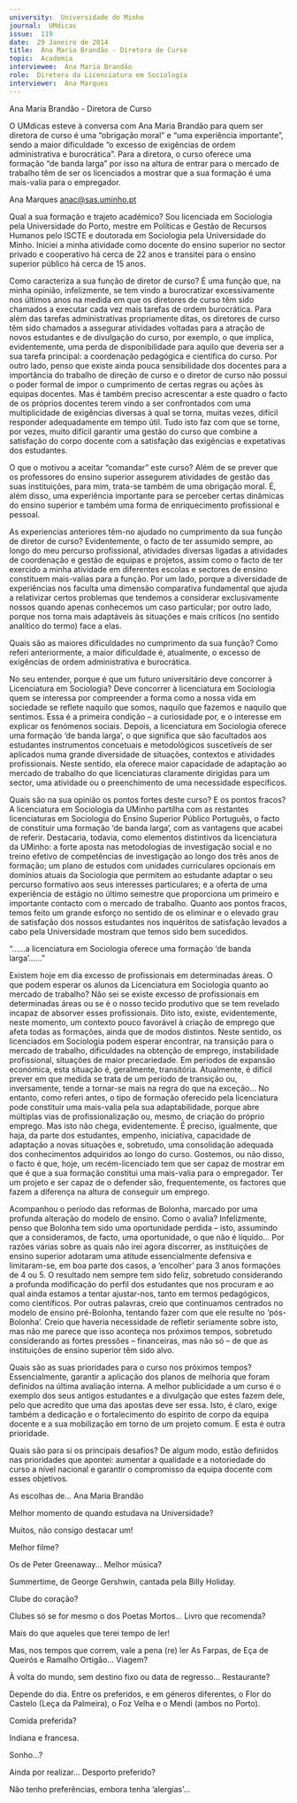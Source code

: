 ```yaml
---
university:  Universidade do Minho
journal:  UMdicas
issue:  119
date:  29 Janeiro de 2014
title:  Ana Maria Brandão - Diretora de Curso
topic:  Academia
interviewee:  Ana Maria Brandão
role:  Diretora da Licenciatura em Sociologia
interviewer:  Ana Marques
---
```

 

 Ana Maria Brandão - Diretora de Curso 

 O UMdicas esteve à conversa com Ana Maria Brandão para quem ser diretora de curso é uma “obrigação moral” e “uma experiência importante”, sendo a maior dificuldade “o excesso de exigências de ordem administrativa e burocrática”. Para a diretora, o curso oferece uma formação “de banda larga” por isso na altura de entrar para o mercado de trabalho têm de ser os licenciados a mostrar que a sua formação é uma mais-valia para o empregador.

 Ana Marques 
 anac@sas.uminho.pt 

 Qual a sua formação e trajeto académico?
 Sou licenciada em Sociologia pela Universidade do Porto, mestre em Políticas e Gestão de Recursos Humanos pelo ISCTE e doutorada em Sociologia pela Universidade do Minho. Iniciei a minha atividade como docente do ensino superior no sector privado e cooperativo há cerca de 22 anos e transitei para o ensino superior público há cerca de 15 anos.

 Como caracteriza a sua função de diretor de curso?
 É uma função que, na minha opinião, infelizmente, se tem vindo a burocratizar excessivamente nos últimos anos na medida em que os diretores de curso têm sido chamados a executar cada vez mais tarefas de ordem burocrática.
 Para além das tarefas administrativas propriamente ditas, os diretores de curso têm sido chamados a assegurar atividades voltadas para a atração de novos estudantes e de divulgação do curso, por exemplo, o que implica, evidentemente, uma perda de disponibilidade para aquilo que deveria ser a sua tarefa principal: a coordenação pedagógica e científica do curso. Por outro lado, penso que existe ainda pouca sensibilidade dos docentes para a importância do trabalho de direção de curso e o diretor de curso não possui o poder formal de impor o cumprimento de certas regras ou ações às equipas docentes. Mas é também preciso acrescentar a este quadro o facto de os próprios docentes terem vindo a ser confrontados com uma multiplicidade de exigências diversas à qual se torna, muitas vezes, difícil responder adequadamente em tempo útil.
 Tudo isto faz com que se torne, por vezes, muito difícil garantir uma gestão do curso que combine a satisfação do corpo docente com a satisfação das exigências e expetativas dos estudantes.

 O que o motivou a aceitar “comandar” este curso?
 Além de se prever que os professores do ensino superior assegurem atividades de gestão das suas instituições, para mim, trata-se também de uma obrigação moral. É, além disso, uma experiência importante para se perceber certas dinâmicas do ensino superior e também uma forma de enriquecimento profissional e pessoal.

 As experiencias anteriores têm-no ajudado no cumprimento da sua função de diretor de curso?
 Evidentemente, o facto de ter assumido sempre, ao longo do meu percurso profissional, atividades diversas ligadas a atividades de coordenação e gestão de equipas e projetos, assim como o facto de ter exercido a minha atividade em diferentes escolas e sectores de ensino constituem mais-valias para a função.
 Por um lado, porque a diversidade de experiências nos faculta uma dimensão comparativa fundamental que ajuda a relativizar certos problemas que tendemos a considerar exclusivamente nossos quando apenas conhecemos um caso particular; por outro lado, porque nos torna mais adaptáveis às situações e mais críticos (no sentido analítico do termo) face a elas.

 Quais são as maiores dificuldades no cumprimento da sua função?
 Como referi anteriormente, a maior dificuldade é, atualmente, o excesso de exigências de ordem administrativa e burocrática.

 No seu entender, porque é que um futuro universitário deve concorrer à Licenciatura em Sociologia?
 Deve concorrer à licenciatura em Sociologia quem se interessa por compreender a forma como a nossa vida em sociedade se reflete naquilo que somos, naquilo que fazemos e naquilo que sentimos. Essa é a primeira condição – a curiosidade por, e o interesse em explicar os fenómenos sociais. Depois, a licenciatura em Sociologia oferece uma formação ‘de banda larga’, o que significa que são facultados aos estudantes instrumentos concetuais e metodológicos suscetíveis de ser aplicados numa grande diversidade de situações, contextos e atividades profissionais.
 Neste sentido, ela oferece maior capacidade de adaptação ao mercado de trabalho do que licenciaturas claramente dirigidas para um sector, uma atividade ou o preenchimento de uma necessidade específicos.

 Quais são na sua opinião os pontos fortes deste curso? E os pontos fracos?
 A licenciatura em Sociologia da UMinho partilha com as restantes licenciaturas em Sociologia do Ensino Superior Público Português, o facto de constituir uma formação ‘de banda larga’, com as vantagens que acabei de referir. Destacaria, todavia, como elementos distintivos da licenciatura da UMinho: a forte aposta nas metodologias de investigação social e no treino efetivo de competências de investigação ao longo dos três anos de formação; um plano de estudos com unidades curriculares opcionais em domínios atuais da Sociologia que permitem ao estudante adaptar o seu percurso formativo aos seus interesses particulares; e a oferta de uma experiência de estágio no último semestre que proporciona um primeiro e importante contacto com o mercado de trabalho.
 Quanto aos pontos fracos, temos feito um grande esforço no sentido de os eliminar e o elevado grau de satisfação dos nossos estudantes nos inquéritos de satisfação levados a cabo pela Universidade mostram que temos sido bem sucedidos.


 “...…a licenciatura em Sociologia oferece uma formação ‘de banda larga’…...”


 Existem hoje em dia excesso de profissionais em determinadas áreas. O que podem esperar os alunos da Licenciatura em Sociologia quanto ao mercado de trabalho?
 Não sei se existe excesso de profissionais em determinadas áreas ou se é o nosso tecido produtivo que se tem revelado incapaz de absorver esses profissionais. Dito isto, existe, evidentemente, neste momento, um contexto pouco favorável à criação de emprego que afeta todas as formações, ainda que de modos distintos. Neste sentido, os licenciados em Sociologia podem esperar encontrar, na transição para o mercado de trabalho, dificuldades na obtenção de emprego, instabilidade profissional, situações de maior precariedade. Em períodos de expansão económica, esta situação é, geralmente, transitória.
 Atualmente, é difícil prever em que medida se trata de um período de transição ou, inversamente, tende a tornar-se mais na regra do que na exceção… No entanto, como referi antes, o tipo de formação oferecido pela licenciatura pode constituir uma mais-valia pela sua adaptabilidade, porque abre múltiplas vias de profissionalização ou, mesmo, de criação do próprio emprego. Mas isto não chega, evidentemente. É preciso, igualmente, que haja, da parte dos estudantes, empenho, iniciativa, capacidade de adaptação a novas situações e, sobretudo, uma consolidação adequada dos conhecimentos adquiridos ao longo do curso.
 Gostemos, ou não disso, o facto é que, hoje, um recém-licenciado tem que ser capaz de mostrar em que é que a sua formação constitui uma mais-valia para o empregador. Ter um projeto e ser capaz de o defender são, frequentemente, os factores que fazem a diferença na altura de conseguir um emprego.

 Acompanhou o período das reformas de Bolonha, marcado por uma profunda alteração do modelo de ensino. Como o avalia?
 Infelizmente, penso que Bolonha tem sido uma oportunidade perdida – isto, assumindo que a consideramos, de facto, uma oportunidade, o que não é líquido... Por razões várias sobre as quais não irei agora discorrer, as instituições de ensino superior adotaram uma atitude essencialmente defensiva e limitaram-se, em boa parte dos casos, a ‘encolher’ para 3 anos formações de 4 ou 5.
 O resultado nem sempre tem sido feliz, sobretudo considerando a profunda modificação do perfil dos estudantes que nos procuram e ao qual ainda estamos a tentar ajustar-nos, tanto em termos pedagógicos, como científicos. Por outras palavras, creio que continuamos centrados no modelo de ensino pré-Bolonha, tentando fazer com que ele resulte no ‘pós-Bolonha’. Creio que haveria necessidade de refletir seriamente sobre isto, mas não me parece que isso aconteça nos próximos tempos, sobretudo considerando as fortes pressões – financeiras, mas não só – de que as instituições de ensino superior têm sido alvo.

 Quais são as suas prioridades para o curso nos próximos tempos?
 Essencialmente, garantir a aplicação dos planos de melhoria que foram definidos na última avaliação interna. A melhor publicidade a um curso é o exemplo dos seus antigos estudantes e a divulgação que estes fazem dele, pelo que acredito que uma das apostas deve ser essa. Isto, é claro, exige também a dedicação e o fortalecimento do espírito de corpo da equipa docente e a sua mobilização em torno de um projeto comum. E esta é outra prioridade.

 Quais são para si os principais desafios?
 De algum modo, estão definidos nas prioridades que apontei: aumentar a qualidade e a notoriedade do curso a nível nacional e garantir o compromisso da equipa docente com esses objetivos.

 

 As escolhas de...
 Ana Maria Brandão 
 
 Melhor momento de quando estudava na Universidade?

 Muitos, não consigo destacar um!

 Melhor filme?

 Os de Peter Greenaway… Melhor música?

 Summertime, de George Gershwin, cantada pela Billy Holiday.

 Clube do coração?

 Clubes só se for mesmo o dos Poetas Mortos… Livro que recomenda?

 Mais do que aqueles que terei tempo de ler!

 Mas, nos tempos que correm, vale a pena (re) ler As Farpas, de Eça de Queirós e Ramalho Ortigão… Viagem?

 À volta do mundo, sem destino fixo ou data de regresso… Restaurante?

 Depende do dia. Entre os preferidos, e em géneros diferentes, o Flor do Castelo (Leça da Palmeira), o Foz Velha e o Mendi (ambos no Porto).

 Comida preferida?

 Indiana e francesa.

 Sonho…?

 Ainda por realizar… Desporto preferido?

 Não tenho preferências, embora tenha ’alergias’… 

 

